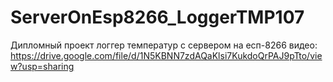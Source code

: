 # ServerOnEsp8266_LoggerTMP107
Дипломный проект логгер температур с сервером на есп-8266
видео: https://drive.google.com/file/d/1N5KBNN7zdAQaKlsi7KukdoQrPAJ9pTto/view?usp=sharing
